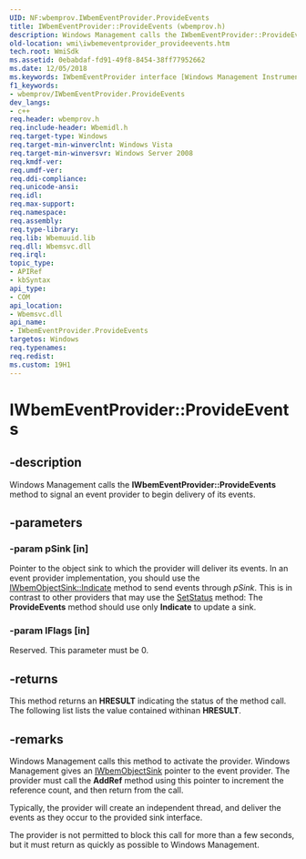 ```yaml
---
UID: NF:wbemprov.IWbemEventProvider.ProvideEvents
title: IWbemEventProvider::ProvideEvents (wbemprov.h)
description: Windows Management calls the IWbemEventProvider::ProvideEvents method to signal an event provider to begin delivery of its events.
old-location: wmi\iwbemeventprovider_provideevents.htm
tech.root: WmiSdk
ms.assetid: 0ebabdaf-fd91-49f8-8454-38ff77952662
ms.date: 12/05/2018
ms.keywords: IWbemEventProvider interface [Windows Management Instrumentation],ProvideEvents method, IWbemEventProvider.ProvideEvents, IWbemEventProvider::ProvideEvents, ProvideEvents, ProvideEvents method [Windows Management Instrumentation], ProvideEvents method [Windows Management Instrumentation],IWbemEventProvider interface, _hmm_iwbemeventprovider_provideevents, wbemprov/IWbemEventProvider::ProvideEvents, wmi.iwbemeventprovider_provideevents
f1_keywords:
- wbemprov/IWbemEventProvider.ProvideEvents
dev_langs:
- c++
req.header: wbemprov.h
req.include-header: Wbemidl.h
req.target-type: Windows
req.target-min-winverclnt: Windows Vista
req.target-min-winversvr: Windows Server 2008
req.kmdf-ver: 
req.umdf-ver: 
req.ddi-compliance: 
req.unicode-ansi: 
req.idl: 
req.max-support: 
req.namespace: 
req.assembly: 
req.type-library: 
req.lib: Wbemuuid.lib
req.dll: Wbemsvc.dll
req.irql: 
topic_type:
- APIRef
- kbSyntax
api_type:
- COM
api_location:
- Wbemsvc.dll
api_name:
- IWbemEventProvider.ProvideEvents
targetos: Windows
req.typenames: 
req.redist: 
ms.custom: 19H1
---
```


# IWbemEventProvider::ProvideEvents


## -description


Windows Management calls the 
<b>IWbemEventProvider::ProvideEvents</b> method to signal an event provider to begin delivery of its events.


## -parameters




### -param pSink [in]

Pointer to the object sink to which the provider will deliver its events. In an event provider implementation, you should use the 
<a href="https://docs.microsoft.com/windows/desktop/api/wbemcli/nf-wbemcli-iwbemobjectsink-indicate">IWbemObjectSink::Indicate</a> method to send events through <i>pSink</i>. This is in contrast to other providers that may use the 
<a href="https://docs.microsoft.com/windows/desktop/api/wbemcli/nf-wbemcli-iwbemobjectsink-setstatus">SetStatus</a> method: The 
<b>ProvideEvents</b> method should use only 
<b>Indicate</b> to update a sink.


### -param lFlags [in]

Reserved. This parameter must be 0.


## -returns



This method returns an <b>HRESULT</b> indicating the status of the method call. The following list lists the value contained withinan <b>HRESULT</b>.




## -remarks



Windows Management calls this method to activate the provider. Windows Management gives an 
<a href="https://docs.microsoft.com/windows/desktop/WmiSdk/iwbemobjectsink">IWbemObjectSink</a> pointer to the event provider. The provider must call the <b>AddRef</b> method using this pointer to increment the reference count, and then return from the call.

Typically, the provider will create an independent thread, and deliver the events as they occur to the provided sink interface.

The provider is not permitted to block this call for more than a few seconds, but it must return as quickly as possible to Windows Management.



